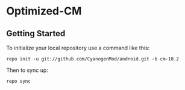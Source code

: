 Optimized-CM
===========

Getting Started
---------------

To initialize your local repository use a command like this:

    repo init -u git://github.com/CyanogenMod/android.git -b cm-10.2

Then to sync up:

    repo sync


